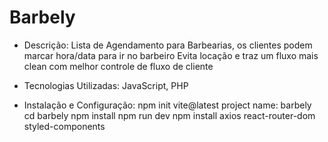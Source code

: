 # Barbely

- Descrição:
  Lista de Agendamento para Barbearias, os clientes podem marcar hora/data para ir no barbeiro Evita locação e traz um fluxo mais clean com melhor controle de fluxo de cliente

- Tecnologias Utilizadas:
  JavaScript, PHP

- Instalação e Configuração:
  npm init vite@latest
  project name: barbely
  cd barbely
  npm install
  npm run dev
  npm install axios react-router-dom styled-components
